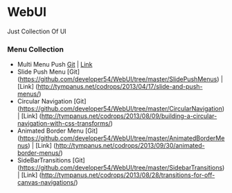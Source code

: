 WebUI
=====

Just Collection Of UI


### Menu Collection

* Multi Menu Push [Git](https://github.com/developer54/WebUI/tree/master/multi-level-push-menu-master) | [Link](http://multi-level-push-menu.make.rs/)
* Slide Push Menu [Git] (https://github.com/developer54/WebUI/tree/master/SlidePushMenus) | [Link] (http://tympanus.net/codrops/2013/04/17/slide-and-push-menus/) 
* Circular Navigation [Git] (https://github.com/developer54/WebUI/tree/master/CircularNavigation) | [Link] (http://tympanus.net/codrops/2013/08/09/building-a-circular-navigation-with-css-transforms/)
* Animated Border Menu [Git] (https://github.com/developer54/WebUI/tree/master/AnimatedBorderMenus) | [Link] (http://tympanus.net/codrops/2013/09/30/animated-border-menus/)
* SideBarTransitions [Git] (https://github.com/developer54/WebUI/tree/master/SidebarTransitions) | [Link] (http://tympanus.net/codrops/2013/08/28/transitions-for-off-canvas-navigations/)
